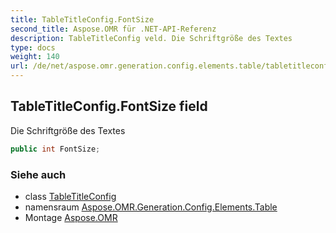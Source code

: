 ```yaml
---
title: TableTitleConfig.FontSize
second_title: Aspose.OMR für .NET-API-Referenz
description: TableTitleConfig veld. Die Schriftgröße des Textes
type: docs
weight: 140
url: /de/net/aspose.omr.generation.config.elements.table/tabletitleconfig/fontsize/
---
```

## TableTitleConfig.FontSize field

Die Schriftgröße des Textes

```csharp
public int FontSize;
```

### Siehe auch

* class [TableTitleConfig](../)
* namensraum [Aspose.OMR.Generation.Config.Elements.Table](../../tabletitleconfig/)
* Montage [Aspose.OMR](../../../)


